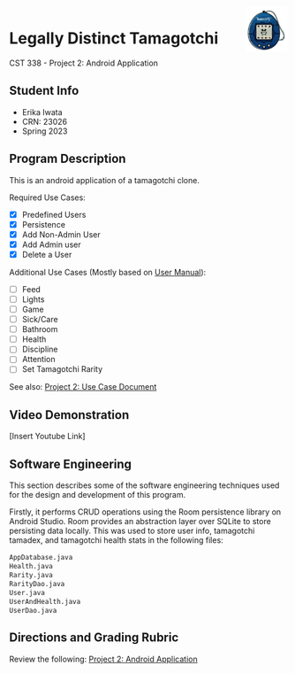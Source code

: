 <img align = "right" src = "app/src/main/res/drawable/icon.png" width = "75" />

# Legally Distinct Tamagotchi
CST 338 - Project 2: Android Application


## Student Info
* Erika Iwata
* CRN: 23026
* Spring 2023


## Program Description
This is an android application of a tamagotchi clone.

Required Use Cases:
- [X] Predefined Users
- [X] Persistence
- [X] Add Non-Admin User
- [X] Add Admin user
- [X] Delete a User

Additional Use Cases (Mostly based on [User Manual](assets/instructions.png)):
- [ ] Feed
- [ ] Lights
- [ ] Game
- [ ] Sick/Care
- [ ] Bathroom
- [ ] Health
- [ ] Discipline
- [ ] Attention
- [ ] Set Tamagotchi Rarity

See also: [Project 2: Use Case Document](https://docs.google.com/document/d/1dKzxhwV3vJF8Jh_HL8r1ABE1OW-fONaGkUaXyQGTOvY/edit#)

## Video Demonstration
[Insert Youtube Link]


## Software Engineering
This section describes some of the software engineering techniques used for the design and development of this program.

Firstly, it performs CRUD operations using the Room persistence library on Android Studio. Room provides an abstraction layer over SQLite to store persisting data locally. This was used to store user info, tamagotchi tamadex, and tamagotchi health stats in the following files:
```
AppDatabase.java
Health.java
Rarity.java
RarityDao.java
User.java
UserAndHealth.java
UserDao.java
```

## Directions and Grading Rubric
Review the following: [Project 2: Android Application](https://docs.google.com/document/d/1Mgs8vdAzWsoyfGcN1-Zbcl-SQcUXEG9kUlzFaEeyLP0/edit?usp=sharing)
